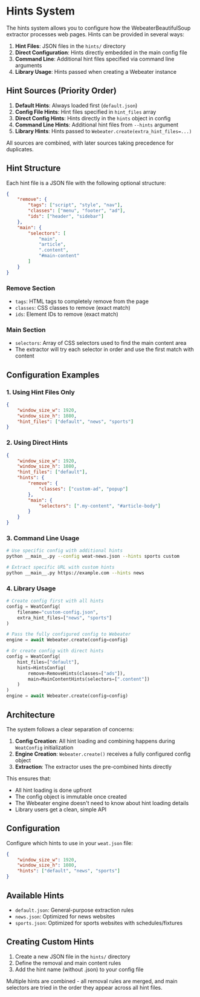 # Hints System

The hints system allows you to configure how the WebeaterBeautifulSoup extractor processes web pages. Hints can be provided in several ways:

1. **Hint Files**: JSON files in the `hints/` directory
2. **Direct Configuration**: Hints directly embedded in the main config file
3. **Command Line**: Additional hint files specified via command line arguments
4. **Library Usage**: Hints passed when creating a Webeater instance

## Hint Sources (Priority Order)

1. **Default Hints**: Always loaded first (`default.json`)
2. **Config File Hints**: Hint files specified in `hint_files` array
3. **Direct Config Hints**: Hints directly in the `hints` object in config
4. **Command Line Hints**: Additional hint files from `--hints` argument
5. **Library Hints**: Hints passed to `Webeater.create(extra_hint_files=...)`

All sources are combined, with later sources taking precedence for duplicates.

## Hint Structure

Each hint file is a JSON file with the following optional structure:

```json
{
    "remove": {
        "tags": ["script", "style", "nav"],
        "classes": ["menu", "footer", "ad"],
        "ids": ["header", "sidebar"]
    },
    "main": {
        "selectors": [
            "main",
            "article",
            ".content",
            "#main-content"
        ]
    }
}
```

### Remove Section
- `tags`: HTML tags to completely remove from the page
- `classes`: CSS classes to remove (exact match)
- `ids`: Element IDs to remove (exact match)

### Main Section
- `selectors`: Array of CSS selectors used to find the main content area
- The extractor will try each selector in order and use the first match with content

## Configuration Examples

### 1. Using Hint Files Only
```json
{
    "window_size_w": 1920,
    "window_size_h": 1080,
    "hint_files": ["default", "news", "sports"]
}
```

### 2. Using Direct Hints
```json
{
    "window_size_w": 1920,
    "window_size_h": 1080,
    "hint_files": ["default"],
    "hints": {
        "remove": {
            "classes": ["custom-ad", "popup"]
        },
        "main": {
            "selectors": [".my-content", "#article-body"]
        }
    }
}
```

### 3. Command Line Usage
```bash
# Use specific config with additional hints
python __main__.py --config weat-news.json --hints sports custom

# Extract specific URL with custom hints
python __main__.py https://example.com --hints news
```

### 4. Library Usage
```python
# Create config first with all hints
config = WeatConfig(
    filename="custom-config.json",
    extra_hint_files=["news", "sports"]
)

# Pass the fully configured config to Webeater
engine = await Webeater.create(config=config)

# Or create config with direct hints
config = WeatConfig(
    hint_files=["default"],
    hints=HintsConfig(
        remove=RemoveHints(classes=["ads"]),
        main=MainContentHints(selectors=[".content"])
    )
)
engine = await Webeater.create(config=config)
```

## Architecture

The system follows a clear separation of concerns:

1. **Config Creation**: All hint loading and combining happens during `WeatConfig` initialization
2. **Engine Creation**: `Webeater.create()` receives a fully configured config object
3. **Extraction**: The extractor uses the pre-combined hints directly

This ensures that:
- All hint loading is done upfront
- The config object is immutable once created
- The Webeater engine doesn't need to know about hint loading details
- Library users get a clean, simple API

## Configuration

Configure which hints to use in your `weat.json` file:

```json
{
    "window_size_w": 1920,
    "window_size_h": 1080,
    "hints": ["default", "news", "sports"]
}
```

## Available Hints

- `default.json`: General-purpose extraction rules
- `news.json`: Optimized for news websites
- `sports.json`: Optimized for sports websites with schedules/fixtures

## Creating Custom Hints

1. Create a new JSON file in the `hints/` directory
2. Define the removal and main content rules
3. Add the hint name (without .json) to your config file

Multiple hints are combined - all removal rules are merged, and main selectors are tried in the order they appear across all hint files.